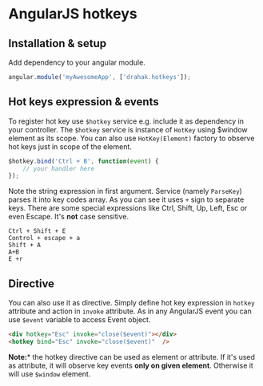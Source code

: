 AngularJS hotkeys
=================

Installation & setup
--------------------
Add dependency to your angular module.

```js
angular.module('myAwesomeApp', ['drahak.hotkeys']);
```

Hot keys expression & events
----------------------------
To register hot key use `$hotkey` service e.g. include it as dependency in your controller. The `$hotkey` service is instance of `HotKey` using $window element as its scope. You can also use `HotKey(Element)` factory to observe hot keys just in scope of the element.

```js
$hotkey.bind('Ctrl + B', function(event) {
    // your handler here
});
```

Note the string expression in first argument. Service (namely `ParseKey`) parses it into key codes array. As you can see it uses `+` sign to separate keys. There are some special expressions like Ctrl, Shift, Up, Left, Esc or even Escape. It's **not** case sensitive.

```
Ctrl + Shift + E
Control + escape + a
Shift + A
A+B
E +r
```

Directive
---------
You can also use it as directive. Simply define hot key expression in `hotkey` attribute and action in `invoke` attribute. As in any AngularJS event you can use `$event` variable to access Event object.

```html
<div hotkey="Esc" invoke="close($event)"></div>
<hotkey bind="Esc" invoke="close($event)"  />
```

**Note:*** the hotkey directive can be used as element or attribute. If it's used as attribute, it will observe key events **only on given element**. Otherwise it will use `$window` element.